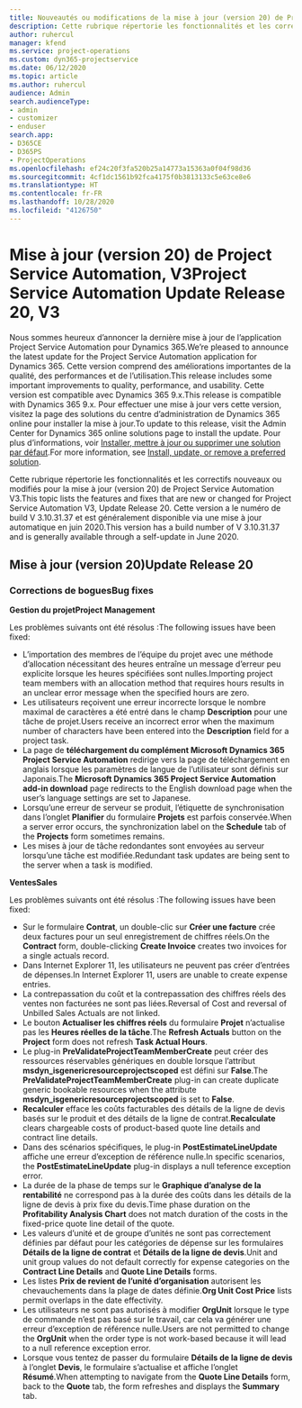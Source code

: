 ```yaml
---
title: Nouveautés ou modifications de la mise à jour (version 20) de Project Service Automation (correctif logiciel), V3
description: Cette rubrique répertorie les fonctionnalités et les correctifs disponibles dans la mise à jour (version 20) de Project Service Automation, V3
author: ruhercul
manager: kfend
ms.service: project-operations
ms.custom: dyn365-projectservice
ms.date: 06/12/2020
ms.topic: article
ms.author: ruhercul
audience: Admin
search.audienceType:
- admin
- customizer
- enduser
search.app:
- D365CE
- D365PS
- ProjectOperations
ms.openlocfilehash: ef24c20f3fa520b25a14773a15363a0f04f98d36
ms.sourcegitcommit: 4cf1dc1561b92fca4175f0b3813133c5e63ce8e6
ms.translationtype: HT
ms.contentlocale: fr-FR
ms.lasthandoff: 10/28/2020
ms.locfileid: "4126750"
---
```

# <a name="project-service-automation-update-release-20-v3"></a><span data-ttu-id="0768a-103">Mise à jour (version 20) de Project Service Automation, V3</span><span class="sxs-lookup"><span data-stu-id="0768a-103">Project Service Automation Update Release 20, V3</span></span>

<span data-ttu-id="0768a-104">Nous sommes heureux d’annoncer la dernière mise à jour de l’application Project Service Automation pour Dynamics 365.</span><span class="sxs-lookup"><span data-stu-id="0768a-104">We’re pleased to announce the latest update for the Project Service Automation application for Dynamics 365.</span></span> <span data-ttu-id="0768a-105">Cette version comprend des améliorations importantes de la qualité, des performances et de l’utilisation.</span><span class="sxs-lookup"><span data-stu-id="0768a-105">This release includes some important improvements to quality, performance, and usability.</span></span> <span data-ttu-id="0768a-106">Cette version est compatible avec Dynamics 365 9.x.</span><span class="sxs-lookup"><span data-stu-id="0768a-106">This release is compatible with Dynamics 365 9.x.</span></span> <span data-ttu-id="0768a-107">Pour effectuer une mise à jour vers cette version, visitez la page des solutions du centre d’administration de Dynamics 365 online pour installer la mise à jour.</span><span class="sxs-lookup"><span data-stu-id="0768a-107">To update to this release, visit the Admin Center for Dynamics 365 online solutions page to install the update.</span></span> <span data-ttu-id="0768a-108">Pour plus d’informations, voir [Installer, mettre à jour ou supprimer une solution par défaut](https://docs.microsoft.com/power-platform/admin/install-remove-preferred-solution).</span><span class="sxs-lookup"><span data-stu-id="0768a-108">For more information, see [Install, update, or remove a preferred solution](https://docs.microsoft.com/power-platform/admin/install-remove-preferred-solution).</span></span>

<span data-ttu-id="0768a-109">Cette rubrique répertorie les fonctionnalités et les correctifs nouveaux ou modifiés pour la mise à jour (version 20) de Project Service Automation V3.</span><span class="sxs-lookup"><span data-stu-id="0768a-109">This topic lists the features and fixes that are new or changed for Project Service Automation V3, Update Release 20.</span></span> <span data-ttu-id="0768a-110">Cette version a le numéro de build V 3.10.31.37 et est généralement disponible via une mise à jour automatique en juin 2020.</span><span class="sxs-lookup"><span data-stu-id="0768a-110">This version has a build number of V 3.10.31.37 and is generally available through a self-update in June 2020.</span></span>

## <a name="update-release-20"></a><span data-ttu-id="0768a-111">Mise à jour (version 20)</span><span class="sxs-lookup"><span data-stu-id="0768a-111">Update Release 20</span></span>

### <a name="bug-fixes"></a><span data-ttu-id="0768a-112">Corrections de bogues</span><span class="sxs-lookup"><span data-stu-id="0768a-112">Bug fixes</span></span>

<span data-ttu-id="0768a-113">**Gestion du projet**</span><span class="sxs-lookup"><span data-stu-id="0768a-113">**Project Management**</span></span>

<span data-ttu-id="0768a-114">Les problèmes suivants ont été résolus :</span><span class="sxs-lookup"><span data-stu-id="0768a-114">The following issues have been fixed:</span></span>

- <span data-ttu-id="0768a-115">L’importation des membres de l’équipe du projet avec une méthode d’allocation nécessitant des heures entraîne un message d’erreur peu explicite lorsque les heures spécifiées sont nulles.</span><span class="sxs-lookup"><span data-stu-id="0768a-115">Importing project team members with an allocation method that requires hours results in an unclear error message when the specified hours are zero.</span></span>
- <span data-ttu-id="0768a-116">Les utilisateurs reçoivent une erreur incorrecte lorsque le nombre maximal de caractères a été entré dans le champ **Description** pour une tâche de projet.</span><span class="sxs-lookup"><span data-stu-id="0768a-116">Users receive an incorrect error when the maximum number of characters have been entered into the **Description** field for a project task.</span></span>
- <span data-ttu-id="0768a-117">La page de **téléchargement du complément Microsoft Dynamics 365 Project Service Automation** redirige vers la page de téléchargement en anglais lorsque les paramètres de langue de l’utilisateur sont définis sur Japonais.</span><span class="sxs-lookup"><span data-stu-id="0768a-117">The **Microsoft Dynamics 365 Project Service Automation add-in download** page redirects to the English download page when the user’s language settings are set to Japanese.</span></span>
- <span data-ttu-id="0768a-118">Lorsqu’une erreur de serveur se produit, l’étiquette de synchronisation dans l’onglet **Planifier** du formulaire **Projets** est parfois conservée.</span><span class="sxs-lookup"><span data-stu-id="0768a-118">When a server error occurs, the synchronization label on the **Schedule** tab of the **Projects** form sometimes remains.</span></span>
- <span data-ttu-id="0768a-119">Les mises à jour de tâche redondantes sont envoyées au serveur lorsqu’une tâche est modifiée.</span><span class="sxs-lookup"><span data-stu-id="0768a-119">Redundant task updates are being sent to the server when a task is modified.</span></span>

<span data-ttu-id="0768a-120">**Ventes**</span><span class="sxs-lookup"><span data-stu-id="0768a-120">**Sales**</span></span>

<span data-ttu-id="0768a-121">Les problèmes suivants ont été résolus :</span><span class="sxs-lookup"><span data-stu-id="0768a-121">The following issues have been fixed:</span></span>

- <span data-ttu-id="0768a-122">Sur le formulaire **Contrat**, un double-clic sur **Créer une facture** crée deux factures pour un seul enregistrement de chiffres réels.</span><span class="sxs-lookup"><span data-stu-id="0768a-122">On the **Contract** form, double-clicking **Create Invoice** creates two invoices for a single actuals record.</span></span>
- <span data-ttu-id="0768a-123">Dans Internet Explorer 11, les utilisateurs ne peuvent pas créer d’entrées de dépenses.</span><span class="sxs-lookup"><span data-stu-id="0768a-123">In Internet Explorer 11, users are unable to create expense entries.</span></span>
- <span data-ttu-id="0768a-124">La contrepassation du coût et la contrepassation des chiffres réels des ventes non facturées ne sont pas liées.</span><span class="sxs-lookup"><span data-stu-id="0768a-124">Reversal of Cost and reversal of Unbilled Sales Actuals are not linked.</span></span>
- <span data-ttu-id="0768a-125">Le bouton **Actualiser les chiffres réels** du formulaire **Projet** n’actualise pas les **Heures réelles de la tâche**.</span><span class="sxs-lookup"><span data-stu-id="0768a-125">The **Refresh Actuals** button on the **Project** form does not refresh **Task Actual Hours**.</span></span>
- <span data-ttu-id="0768a-126">Le plug-in **PreValidateProjectTeamMemberCreate** peut créer des ressources réservables génériques en double lorsque l’attribut **msdyn_isgenericresourceprojectscoped** est défini sur **False**.</span><span class="sxs-lookup"><span data-stu-id="0768a-126">The **PreValidateProjectTeamMemberCreate** plug-in can create duplicate generic bookable resources when the attribute **msdyn_isgenericresourceprojectscoped** is set to **False**.</span></span>
- <span data-ttu-id="0768a-127">**Recalculer** efface les coûts facturables des détails de la ligne de devis basés sur le produit et des détails de la ligne de contrat.</span><span class="sxs-lookup"><span data-stu-id="0768a-127">**Recalculate** clears chargeable costs of product-based quote line details and contract line details.</span></span>
- <span data-ttu-id="0768a-128">Dans des scénarios spécifiques, le plug-in **PostEstimateLineUpdate** affiche une erreur d’exception de référence nulle.</span><span class="sxs-lookup"><span data-stu-id="0768a-128">In specific scenarios, the **PostEstimateLineUpdate** plug-in displays a null teference exception error.</span></span>
- <span data-ttu-id="0768a-129">La durée de la phase de temps sur le **Graphique d’analyse de la rentabilité** ne correspond pas à la durée des coûts dans les détails de la ligne de devis à prix fixe du devis.</span><span class="sxs-lookup"><span data-stu-id="0768a-129">Time phase duration on the **Profitability Analysis Chart** does not match duration of the costs in the fixed-price quote line detail of the quote.</span></span>
- <span data-ttu-id="0768a-130">Les valeurs d’unité et de groupe d’unités ne sont pas correctement définies par défaut pour les catégories de dépense sur les formulaires **Détails de la ligne de contrat** et **Détails de la ligne de devis**.</span><span class="sxs-lookup"><span data-stu-id="0768a-130">Unit and unit group values do not default correctly for expense categories on the **Contract Line Details** and **Quote Line Details** forms.</span></span>
- <span data-ttu-id="0768a-131">Les listes **Prix de revient de l’unité d’organisation** autorisent les chevauchements dans la plage de dates définie.</span><span class="sxs-lookup"><span data-stu-id="0768a-131">**Org Unit Cost Price** lists permit overlaps in the date effectivity.</span></span>
- <span data-ttu-id="0768a-132">Les utilisateurs ne sont pas autorisés à modifier **OrgUnit** lorsque le type de commande n’est pas basé sur le travail, car cela va générer une erreur d’exception de référence nulle.</span><span class="sxs-lookup"><span data-stu-id="0768a-132">Users are not permitted to change the **OrgUnit** when the order type is not work-based because it will lead to a null reference exception error.</span></span>
- <span data-ttu-id="0768a-133">Lorsque vous tentez de passer du formulaire **Détails de la ligne de devis** à l’onglet **Devis**, le formulaire s’actualise et affiche l’onglet **Résumé**.</span><span class="sxs-lookup"><span data-stu-id="0768a-133">When attempting to navigate from the **Quote Line Details** form, back to the **Quote** tab, the form refreshes and displays the **Summary** tab.</span></span>
